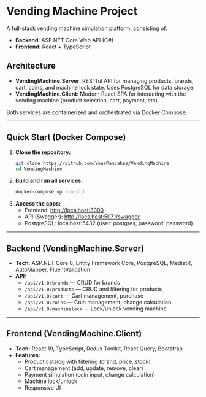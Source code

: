 # Vending Machine Project

A full-stack vending machine simulation platform, consisting of:
- **Backend**: ASP.NET Core Web API (C#)
- **Frontend**: React + TypeScript

## Architecture

- **VendingMachine.Server**: RESTful API for managing products, brands, cart, coins, and machine lock state. Uses PostgreSQL for data storage.
- **VendingMachine.Client**: Modern React SPA for interacting with the vending machine (product selection, cart, payment, etc).

Both services are containerized and orchestrated via Docker Compose.

---

## Quick Start (Docker Compose)

1. **Clone the repository:**
   ```sh
   git clone https://github.com/YourPancakes/VendingMachine
   cd VendingMachine
   ```
2. **Build and run all services:**
   ```sh
   docker-compose up --build
   ```
3. **Access the apps:**
   - Frontend: [http://localhost:3000](http://localhost:3000)
   - API (Swagger): [http://localhost:5071/swagger](http://localhost:5071/swagger)
   - PostgreSQL: localhost:5432 (user: postgres, password: password)

---

## Backend (VendingMachine.Server)

- **Tech:** ASP.NET Core 8, Entity Framework Core, PostgreSQL, MediatR, AutoMapper, FluentValidation
- **API:**
  - `/api/v1.0/brands` — CRUD for brands
  - `/api/v1.0/products` — CRUD and filtering for products
  - `/api/v1.0/cart` — Cart management, purchase
  - `/api/v1.0/coins` — Coin management, change calculation
  - `/api/v1.0/machinelock` — Lock/unlock vending machine

---

## Frontend (VendingMachine.Client)

- **Tech:** React 19, TypeScript, Redux Toolkit, React Query, Bootstrap
- **Features:**
  - Product catalog with filtering (brand, price, stock)
  - Cart management (add, update, remove, clear)
  - Payment simulation (coin input, change calculation)
  - Machine lock/unlock
  - Responsive UI
